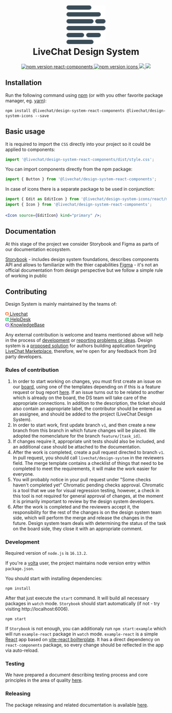 <h1 align="center">
  <img src="./docs/assets/logo.png" alt="livechat design-system logo" /><br />
  LiveChat Design System
</h1>

<p align="center">
  <a href="https://www.npmjs.com/@livechat/design-system-react-components">
    <img alt="npm version react-components" src="https://img.shields.io/npm/v/@livechat/design-system-react-components.svg?label=react-components">
  </a>
  <a href="https://www.npmjs.com/@livechat/design-system-icons">
    <img alt="npm version icons" src="https://img.shields.io/npm/v/@livechat/design-system-icons.svg?label=icons">
  </a>
  <a href="https://v1--613a8e945a5665003a05113b.chromatic.com/">
    <img src="https://img.shields.io/static/v1?label=examples&message=storybook&color=ff4685">
  </a>
  <a href="https://github.com/livechat/design-system/actions/workflows/tests.yml">
    <img src="https://img.shields.io/github/workflow/status/livechat/design-system/Tests/v1?label=tests">
  </a>
</p>

## Installation

Run the following command using [npm](https://www.npmjs.com/) (or with you other favorite package manager, eg. [yarn](https://yarnpkg.com/)):

```
npm install @livechat/design-system-react-components @livechat/design-system-icons --save
```

## Basic usage

It is required to import the `CSS` directly into your project so it could be applied to components:

```js
import '@livechat/design-system-react-components/dist/style.css';
```

You can import components directly from the npm package:

```jsx
import { Button } from '@livechat/design-system-react-components';
```

In case of icons there is a separate package to be used in conjunction:

```jsx
import { Edit as EditIcon } from '@livechat/design-system-icons/react/material';
import { Icon } from '@livechat/design-system-react-components';

<Icon source={EditIcon} kind="primary" />;
```

## Documentation

At this stage of the project we consider Storybook and Figma as parts of our documentation ecosystem.

[Storybook](https://v1--613a8e945a5665003a05113b.chromatic.com/) - includes design system foundations, describes components API and allows to familiarize with the thier capabilities
[Figma](https://www.figma.com/file/2pFu80PXO5A2tfyrAGnx91/Product-Components) - it's not an official documentation from design perspective but we follow a simple rule of working in public

## Contributing

Design System is mainly maintained by the teams of:

<a href="https://www.livechat.com/">
  <img alt="livechat logo" src="./docs/assets/livechat-logo.png" height="10"><span>&nbsp;Livechat</span>
</a>
<br/>
<a href="https://www.helpdesk.com/">
  <img alt="helpdesk logo" src="./docs/assets/helpdesk-logo.png" height="10"><span>&nbsp;HelpDesk</span>
</a>
<br/>
<a href="https://www.knowledgebase.com/">
  <img alt="helpdesk logo" src="./docs/assets/knowledgebase-logo.png" height="10"><span>&nbsp;KnowledgeBase</span>
</a>

Any external contribution is welcome and teams mentioned above will help in the process of [development](#development) or [reporting problems or ideas](https://github.com/livechat/design-system/issues/new/choose). Design system is a [proposed solution](https://developers.livechat.com/docs/monetization/app-review-process#design-system) for authors building application targeting [LiveChat Marketplace](https://www.livechat.com/marketplace/), therefore, we're open for any feedback from 3rd party developers.

### Rules of contribution

1. In order to start working on changes, you must first create an issue on our [board](https://github.com/orgs/livechat/projects/7/views/1?filterQuery=),
   using one of the templates depending on if this is a feature request or bug report [here](https://github.com/livechat/design-system/issues/new/choose). If an
   issue turns out to be related to another which is already on the board, the DS team will take care of the appropriate connections. In addition to the description,
   the ticket should also contain an appropriate label, the contributor should be entered as an assignee, and should be added to the project (LiveChat Design System).
2. In order to start work, first update branch `v1`, and then create a new branch from this branch in which future changes will be placed. We adopted the
   nomenclature for the branch `feature/[task_id]`.
3. If changes require it, appropriate unit tests should also be included, and an additional case should be attached to the documentation.
4. After the work is completed, create a pull request directed to branch `v1`. In pull request, you should call `livechat/design-system` in the reviewers field.
   The merge template contains a checklist of things that need to be completed to meet the requirements, it will make the work easier for everyone.
5. You will probably notice in your pull request under "Some checks haven't completed yet" Chromatic pending checks approval. Chromatic is a tool that we use
   for visual regression testing, however, a check in this tool is not required for general approval of changes, at the moment it is primarily important to review
   by the design system developers.
6. After the work is completed and the reviewers accept it, the responsibility for the rest of the changes is on the design system team side, which will perform
   the merge and release the changes in the future. Design system team deals with determining the status of the task on the board side, they close it with an
   appropriate comment.

### Development

Required version of `node.js` is `16.13.2`.

If you're a [volta](https://volta.sh/) user, the project maintains node version entry within `package.json`.

You should start with installing dependencies:

```
npm install
```

After that just execute the `start` command. It will build all necessary packages in `watch` mode. `Storybook` should start automatically (if not - try visiting http://localhost:6006).

```
npm start
```

If `Storybook` is not enough, you can additionaly run `npm start:example` which will run `example-react` package in `watch` mode. `example-react` is a simple [React](https://reactjs.org/) app based on [vite-react boilterplate](https://github.com/vitejs/vite/tree/main/packages/create-vite). It has a direct dependency on `react-components` package, so every change should be reflected in the app via auto-reload.

### Testing

We have prepared a document describing testing process and core principles in the area of quality [here](./docs/TESTING.md).

### Releasing

The package releasing and related documentation is available [here](./docs/RELEASE.md).
